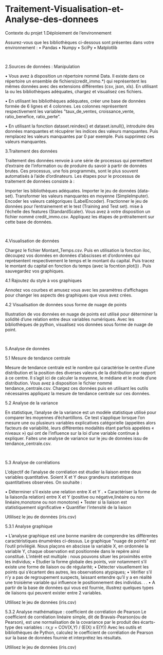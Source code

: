 # Traitement-Visualisation-et-Analyse-des-donnees

Contexte du projet
1.Déploiement de l’environnement

Assurez-vous que les bibliothèques ci-dessous sont présentes dans votre environnement : • Pandas • Numpy • SciPy • Matplotlib

​

2.Sources de données : Manipulation

• Vous avez à disposition un répertoire nommé Data. Il existe dans ce répertoire un ensemble de fichiers(credit_immo.*) qui représentent les mêmes données avec des extensions différentes (csv, json, xls). En utilisant la ou les bibliothèques adéquates, chargez et visualisez ces fichiers.

• En utilisant les bibliothèques adéquates, créer une base de données formée de 6 lignes et 4 colonnes. Les colonnes représentent respectivement les variables "taux_de_ventes, croissance_vente, ratio_benefice, ratio_perte".

• En utilisant la fonction dataset.reindex() et dataset.isnull(), introduire des données manquantes et récupérer les indices des valeurs manquantes. Puis remplacez les valeurs manquantes par 0 par exemple. Puis supprimez ces valeurs manquantes.

3.Traitement des données

Traitement des données renvoie à une série de processus qui permettent d’extraire de l’information ou de produire du savoir à partir de données brutes. Ces processus, une fois programmés, sont le plus souvent automatisés à l’aide d’ordinateurs. Les étapes pour le processus de traitement de données consiste à :

Importer les bibliothèques adéquates.
Importer le jeu de données (data-set).
Transformer les valeurs manquantes en moyenne (SimpleImputer).
Encoder les valeurs catégoriques (LabelEncoder).
Fractionner le jeu de données pour l’entrainement et le test (Training and Test set).
mise à l’échelle des features (StandardScaler).
Vous avez à votre disposition un fichier nommé credit_immo.csv. Appliquez les étapes de prétraitement sur cette base de données.

​

4.Visualisation de données

Chargez le fichier Montant_Temps.csv. Puis en utilisation la fonction iloc, découpez vos données en données d’abscisses et d’ordonnées qui représentent respectivement le temps et le montant du capital. Puis tracez le montant du capital en fonction du temps (avec la focntion plot()) . Puis sauvegardez vos graphiques.

4.1 Rajoutez du style à vos graphiques

Annotez vos courbes et amusez vous avec les paramètres d’affichages pour changer les aspects des graphiques que vous avez crées.

4.2 Visualisation de données sous forme de nuage de points

Illustration de vos données en nuage de points est utilisé pour déterminer la solidité d’une relation entre deux variables numériques. Avec les bibliothèques de python, visualisez vos données sous forme de nuage de point.

​

5.Analyse de données

5.1 Mesure de tendance centrale

Mesure de tendance centrale est le nombre qui caractérise le centre d’une distribution et la position des diverses valeurs de la distribution par rapport à ce centre. Il s’agit ici de calculer la moyenne, le médiane et le mode d’une distribution. Vous avez à disposition le fichier nommé tendance_centrale.csv. Chargez ces données puis en utilisant les outils nécessaires appliquez la mesure de tendance centrale sur ces données.

5.2 Analyse de la variance

En statistique, l’analyse de la variance est un modèle statistique utilisé pour comparer les moyennes d’échantillons. Ce test s’applique lorsque l’on mesure une ou plusieurs variables explicatives catégorielle (appelées alors facteurs de variabilité, leurs différentes modalités étant parfois appelées « niveaux ») qui ont de l’influence sur la loi d’une variable continue à expliquer. Faites une analyse de variance sur le jeu de données issu de tendance_centrale.csv.

​

5.3 Analyse de corrélations

L’objectif de l’analyse de corrélation est étudier la liaison entre deux variables quantitative. Soient X et Y deux grandeurs statistiques quantitatives observées. On souhaite :

• Déterminer s’il existe une relation entre X et Y . • Caractériser la forme de la liaison(la relation) entre X et Y (positive ou négative,linéaire ou non linéaire,monotone ou non monotone) • Tester si la liaison est statistiquement significative • Quantifier l’intensité de la liaison

Utlilisez le jeu de données (iris.csv)

5.3.1 Analyse graphique

• L’analyse graphique est une bonne manière de comprendre les différentes caractéristiques énumérées ci-dessus. Le graphique "nuage de points" est l’outil privilégié. Nous plaçons en abscisse la variable X, en ordonnée la variable Y, chaque observation est positionnée dans le repère ainsi constitué. L’intérêt est multiple : nous pouvons situer les proximités entre les individus; • Etudier la forme globale des points, voir notamment s’il existe une forme de liaison ou de régularité; • Détecter visuellement les points qui s’écartent des autres, les observations atypiques; • Vérifier s’il n’y a pas de regroupement suspects, laissant entendre qu’il y a en réalité une troisième variable qui influence le positionnement des individus. . . • A partir de la base de données qui vous est fournie, illustrez quelques types de liaisons qui peuvent exister entre 2 variables.

Utlilisez le jeu de données (iris.csv)

5.3.2 Analyse mathématique : coefficient de corrélation de Pearson Le coefficient de corrélation linéaire simple, dit de Bravais-Pearson(ou de Pearson), est une normalisation de la covariance par le produit des écarts-type des variables : rx,y = COV(X,Y) / (E(X) x E(Y)) Avec les outils et bibliothèques de Python, calculez le coefficient de corrélation de Pearson sur la base de données fournie et interprétez les résultats.

Utlilisez le jeu de données (iris.csv)
